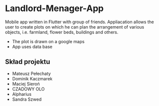 # Landlord-Menager-App
Mobile app written in Flutter with group of friends.
Appliacation allows the user to create plots on which he can plan the arrangement of various objects, i.e. farmland, flower beds, buildings and others.

* The plot is drawn on a google maps
* App uses data base

## Skład projektu
- Mateusz Pełechaty
- Dominik Kaczmarek
- Maciej Sieroń
- CZADOWY OLO
- Alpharius
- Sandra Szwed
